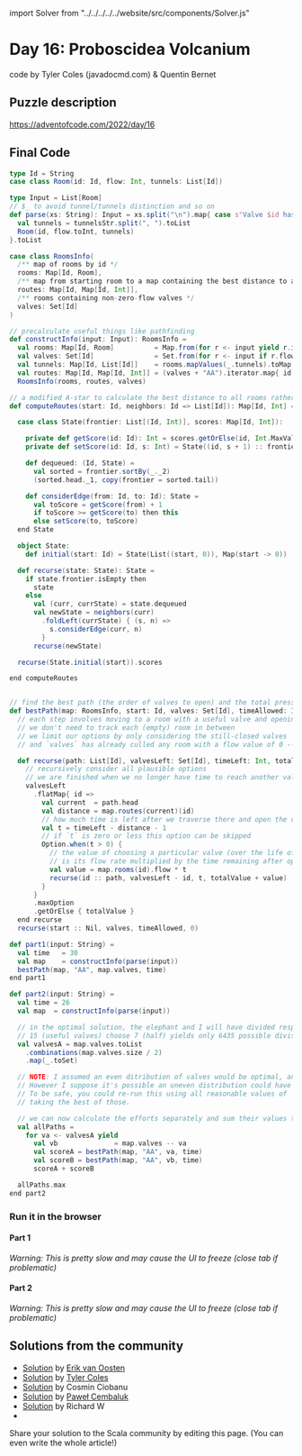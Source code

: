 import Solver from "../../../../../website/src/components/Solver.js"

# Day 16: Proboscidea Volcanium
code by Tyler Coles (javadocmd.com) & Quentin Bernet

## Puzzle description

https://adventofcode.com/2022/day/16

## Final Code
```scala
type Id = String
case class Room(id: Id, flow: Int, tunnels: List[Id])

type Input = List[Room]
// $_ to avoid tunnel/tunnels distinction and so on
def parse(xs: String): Input = xs.split("\n").map{ case s"Valve $id has flow rate=$flow; tunnel$_ lead$_ to valve$_ $tunnelsStr" =>
  val tunnels = tunnelsStr.split(", ").toList
  Room(id, flow.toInt, tunnels)
}.toList

case class RoomsInfo(
  /** map of rooms by id */
  rooms: Map[Id, Room],
  /** map from starting room to a map containing the best distance to all other rooms */
  routes: Map[Id, Map[Id, Int]],
  /** rooms containing non-zero-flow valves */
  valves: Set[Id]
)

// precalculate useful things like pathfinding
def constructInfo(input: Input): RoomsInfo =
  val rooms: Map[Id, Room]          = Map.from(for r <- input yield r.id -> r)
  val valves: Set[Id]               = Set.from(for r <- input if r.flow > 0 yield r.id)
  val tunnels: Map[Id, List[Id]]    = rooms.mapValues(_.tunnels).toMap
  val routes: Map[Id, Map[Id, Int]] = (valves + "AA").iterator.map{ id => id -> computeRoutes(id, tunnels) }.toMap
  RoomsInfo(rooms, routes, valves)

// a modified A-star to calculate the best distance to all rooms rather then the best path to a single room
def computeRoutes(start: Id, neighbors: Id => List[Id]): Map[Id, Int] =

  case class State(frontier: List[(Id, Int)], scores: Map[Id, Int]):

    private def getScore(id: Id): Int = scores.getOrElse(id, Int.MaxValue)
    private def setScore(id: Id, s: Int) = State((id, s + 1) :: frontier, scores + (id -> s))

    def dequeued: (Id, State) =
      val sorted = frontier.sortBy(_._2)
      (sorted.head._1, copy(frontier = sorted.tail))

    def considerEdge(from: Id, to: Id): State =
      val toScore = getScore(from) + 1
      if toScore >= getScore(to) then this
      else setScore(to, toScore)
  end State

  object State:
    def initial(start: Id) = State(List((start, 0)), Map(start -> 0))

  def recurse(state: State): State =
    if state.frontier.isEmpty then
      state
    else
      val (curr, currState) = state.dequeued
      val newState = neighbors(curr)
        .foldLeft(currState) { (s, n) =>
          s.considerEdge(curr, n)
        }
      recurse(newState)

  recurse(State.initial(start)).scores

end computeRoutes


// find the best path (the order of valves to open) and the total pressure released by taking it
def bestPath(map: RoomsInfo, start: Id, valves: Set[Id], timeAllowed: Int): Int =
  // each step involves moving to a room with a useful valve and opening it
  // we don't need to track each (empty) room in between
  // we limit our options by only considering the still-closed valves
  // and `valves` has already culled any room with a flow value of 0 -- no point in considering these rooms!

  def recurse(path: List[Id], valvesLeft: Set[Id], timeLeft: Int, totalValue: Int): Int =
    // recursively consider all plausible options
    // we are finished when we no longer have time to reach another valve or all valves are open
    valvesLeft
      .flatMap{ id =>
        val current  = path.head
        val distance = map.routes(current)(id)
        // how much time is left after we traverse there and open the valve?
        val t = timeLeft - distance - 1
        // if `t` is zero or less this option can be skipped
        Option.when(t > 0) {
          // the value of choosing a particular valve (over the life of our simulation)
          // is its flow rate multiplied by the time remaining after opening it
          val value = map.rooms(id).flow * t
          recurse(id :: path, valvesLeft - id, t, totalValue + value)
        }
      }
      .maxOption
      .getOrElse { totalValue }
  end recurse
  recurse(start :: Nil, valves, timeAllowed, 0)

def part1(input: String) =
  val time   = 30
  val map    = constructInfo(parse(input))
  bestPath(map, "AA", map.valves, time)
end part1

def part2(input: String) =
  val time = 26
  val map  = constructInfo(parse(input))

  // in the optimal solution, the elephant and I will have divided responsibility for switching the valves
  // 15 (useful valves) choose 7 (half) yields only 6435 possible divisions which is a reasonable search space!
  val valvesA = map.valves.toList
    .combinations(map.valves.size / 2)
    .map(_.toSet)

  // NOTE: I assumed an even ditribution of valves would be optimal, and that turned out to be true.
  // However I suppose it's possible an uneven distribution could have been optimal for some graphs.
  // To be safe, you could re-run this using all reasonable values of `n` for `combinations` (1 to 7) and
  // taking the best of those.

  // we can now calculate the efforts separately and sum their values to find the best
  val allPaths =
    for va <- valvesA yield
      val vb              = map.valves -- va
      val scoreA = bestPath(map, "AA", va, time)
      val scoreB = bestPath(map, "AA", vb, time)
      scoreA + scoreB

  allPaths.max
end part2
```

### Run it in the browser

#### Part 1

*Warning: This is pretty slow and may cause the UI to freeze (close tab if problematic)*

<Solver puzzle="day16-part1" year="2022"/>

#### Part 2

*Warning: This is pretty slow and may cause the UI to freeze (close tab if problematic)*

<Solver puzzle="day16-part2" year="2022"/>

## Solutions from the community

- [Solution](https://github.com/erikvanoosten/advent-of-code/blob/main/src/main/scala/nl/grons/advent/y2022/Day16.scala) by [Erik van Oosten](https://github.com/erikvanoosten)
- [Solution](https://gist.github.com/JavadocMD/ad657672282b2b547334f10bd15d3066) by [Tyler Coles](https://github.com/JavadocMD)
- [Solution](https://github.com/cosminci/advent-of-code/blob/master/src/main/scala/com/github/cosminci/aoc/_2022/Day16.scala) by Cosmin Ciobanu
- [Solution](https://github.com/AvaPL/Advent-of-Code-2022/tree/main/src/main/scala/day16) by [Paweł Cembaluk](https://github.com/AvaPL)
- [Solution](https://github.com/w-r-z-k/aoc2022/blob/main/src/main/scala/Day16.scala) by Richard W
-

Share your solution to the Scala community by editing this page. (You can even write the whole article!)
